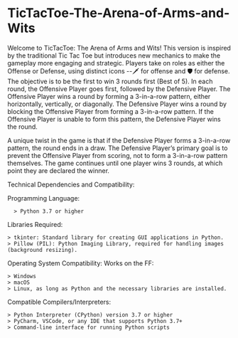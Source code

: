 # TicTacToe-The-Arena-of-Arms-and-Wits
Welcome to TicTacToe: The Arena of Arms and Wits! This version is inspired by the traditional Tic Tac Toe but introduces new mechanics to make the gameplay more engaging and strategic. Players take on roles as either the Offense or Defense, using distinct icons --🗡️ for offense and 🛡️ for defense. The objective is to be the first to win 3 rounds first (Best of 5). In each round, the Offensive Player goes first, followed by the Defensive Player. The Offensive Player wins a round by forming a 3-in-a-row pattern, either horizontally, vertically, or diagonally. The Defensive Player wins a round by blocking the Offensive Player from forming a 3-in-a-row pattern. If the Offensive Player is unable to form this pattern, the Defensive Player wins the round.

A unique twist in the game is that if the Defensive Player forms a 3-in-a-row pattern, the round ends in a draw. The Defensive Player’s primary goal is to prevent the Offensive Player from scoring, not to form a 3-in-a-row pattern themselves. The game continues until one player wins 3 rounds, at which point they are declared the winner.


Technical Dependencies and Compatibility:

  Programming Language: 
      
      > Python 3.7 or higher
  Libraries Required:
  
    > tkinter: Standard library for creating GUI applications in Python.
    > Pillow (PIL): Python Imaging Library, required for handling images (background resizing).
  Operating System Compatibility: Works on the FF:
  
    > Windows
    > macOS
    > Linux, as long as Python and the necessary libraries are installed.
  Compatible Compilers/Interpreters:
  
    > Python Interpreter (CPython) version 3.7 or higher
    > PyCharm, VSCode, or any IDE that supports Python 3.7+
    > Command-line interface for running Python scripts

